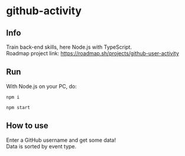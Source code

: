 # github-activity

## Info
Train back-end skills, here Node.js with TypeScript.  
Roadmap project link: https://roadmap.sh/projects/github-user-activity

## Run
With Node.js on your PC, do:
```
npm i
```

```
npm start
```
## How to use
Enter a GitHub username and get some data!  
Data is sorted by event type.

